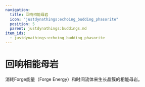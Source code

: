 ```yaml
---
navigation:
  title: 回响相能母岩
  icon: "justdynathings:echoing_budding_phasorite"
  position: 5
  parent: justdynathings:buddings.md
item_ids:
  - justdynathings:echoing_budding_phasorite
---
```


# 回响相能母岩

消耗Forge能量（Forge Energy）和时间流体来生长晶簇的相能母岩。

<BlockImage id="justdynathings:echoing_budding_phasorite" p:alive="false" scale="4.0"/>

<BlockImage id="justdynathings:echoing_budding_phasorite" p:alive="true" scale="4.0"/>

<RecipeFor id="justdynathings:echoing_budding_phasorite" />
